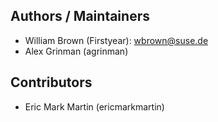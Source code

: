 ## Authors / Maintainers

* William Brown (Firstyear): wbrown@suse.de
* Alex Grinman (agrinman)

## Contributors

* Eric Mark Martin (ericmarkmartin)
